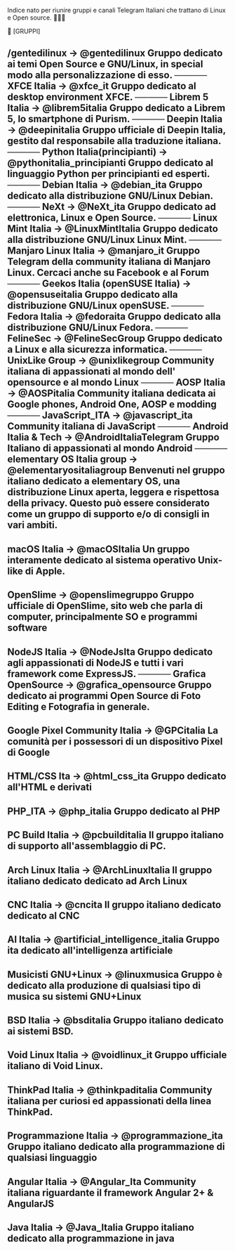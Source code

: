 Indice nato per riunire gruppi e canali Telegram Italiani che trattano di Linux e Open source. 🐧🇮🇹

👥 [GRUPPI]

/gentedilinux
→ @gentedilinux
Gruppo dedicato ai temi Open Source e GNU/Linux, in special modo alla personalizzazione di esso.
─────
XFCE Italia
→ @xfce_it
Gruppo dedicato al desktop environment XFCE.
─────
Librem 5 Italia
→ @librem5italia
Gruppo dedicato a Librem 5, lo smartphone di Purism.
─────
Deepin Italia
→ @deepinitalia
Gruppo ufficiale di Deepin Italia, gestito dal responsabile alla traduzione italiana.
─────
Python Italia(principianti)
→ @pythonitalia_principianti
Gruppo dedicato al linguaggio Python per principianti ed esperti.
─────
Debian Italia
→ @debian_ita
Gruppo dedicato alla distribuzione GNU/Linux Debian.
─────
NeXt
→ @NeXt_ita
Gruppo dedicato ad elettronica, Linux e Open Source.
─────
Linux Mint Italia
→ @LinuxMintItalia
Gruppo dedicato alla distribuzione GNU/Linux Linux Mint.
─────
Manjaro Linux Italia
→ @manjaro_it
Gruppo Telegram della community italiana di Manjaro Linux. Cercaci anche su Facebook e al Forum
─────
Geekos Italia (openSUSE Italia)
→ @opensuseitalia
Gruppo dedicato alla distribuzione GNU/Linux openSUSE.
─────
Fedora Italia
→ @fedoraita
Gruppo dedicato alla distribuzione GNU/Linux Fedora.
─────
FelineSec
→ @FelineSecGroup
Gruppo dedicato a Linux e alla sicurezza informatica.
─────
UnixLike Group
→ @unixlikegroup
Community italiana di appassionati al mondo dell' opensource e al mondo Linux
─────
AOSP Italia
→ @AOSPitalia
Community italiana dedicata ai Google phones, Android One, AOSP e modding
─────
JavaScript_ITA
→ @javascript_ita
Community italiana di JavaScript
─────
Android Italia & Tech
→ @AndroidItaliaTelegram
Gruppo Italiano di appassionati al mondo Android
─────
elementary OS Italia group
→ @elementaryositaliagroup
Benvenuti nel gruppo italiano dedicato a elementary OS, una distribuzione Linux aperta, leggera e rispettosa della privacy. Questo può essere considerato come un gruppo di supporto e/o di consigli in vari ambiti.
-----------
macOS Italia
→ @macOSItalia
Un gruppo interamente dedicato al sistema operativo Unix-like di Apple.
-----------
OpenSlime
→ @openslimegruppo
Gruppo ufficiale di OpenSlime, sito web che parla di computer, principalmente SO e programmi software
-----------
NodeJS Italia
→ @NodeJsIta
Gruppo dedicato agli appassionati di NodeJS e tutti i vari framework come ExpressJS.
─────
Grafica OpenSource
→ @grafica_opensource
Gruppo dedicato ai programmi Open Source di Foto Editing e Fotografia in generale.
-----------
Google Pixel Community Italia
→ @GPCitalia
La comunità per i possessori di un dispositivo Pixel di Google
-----------
HTML/CSS Ita
→ @html_css_ita
Gruppo dedicato all'HTML e derivati
-----------
PHP_ITA
→ @php_italia
Gruppo dedicato al PHP
-----------
PC Build Italia
→ @pcbuilditalia
Il gruppo italiano di supporto all'assemblaggio di PC.
-----------
Arch Linux Italia
→ @ArchLinuxItalia
Il gruppo italiano dedicato dedicato ad Arch Linux
-----------
CNC Italia
→ @cncita
Il gruppo italiano dedicato dedicato al CNC
-----------
AI Italia
→ @artificial_intelligence_italia
Gruppo ita dedicato all'intelligenza artificiale
-----------
Musicisti GNU+Linux
→ @linuxmusica
Gruppo è dedicato alla produzione di qualsiasi tipo di musica su sistemi GNU+Linux
-----------
BSD Italia
→ @bsditalia
Gruppo italiano dedicato ai sistemi BSD.
-----------
Void Linux Italia
→ @voidlinux_it
Gruppo ufficiale italiano di Void Linux.
-----------
ThinkPad Italia
→ @thinkpaditalia
Community italiana per curiosi ed appassionati della linea ThinkPad.
-----------
Programmazione Italia
→ @programmazione_ita
Gruppo italiano dedicato alla programmazione di qualsiasi linguaggio
-----------
Angular Italia
→ @Angular_Ita
Community italiana riguardante il framework Angular 2+ & AngularJS
-----------
Java Italia
→ @Java_Italia
Gruppo italiano dedicato alla programmazione in java
-----------
